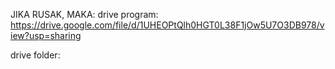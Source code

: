 JIKA RUSAK, MAKA:
drive program:
https://drive.google.com/file/d/1UHEOPtQlh0HGT0L38F1jOw5U7O3DB978/view?usp=sharing

drive folder:
